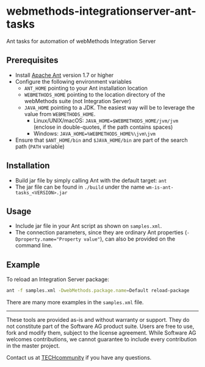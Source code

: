# webmethods-integrationserver-ant-tasks

Ant tasks for automation of webMethods Integration Server

## Prerequisites

- Install [Apache Ant](https://ant.apache.org) version 1.7 or higher
- Configure the following environment variables
  - `ANT_HOME` pointing to your Ant installation location
  - `WEBMETHODS_HOME` pointing to the location directory of the webMethods suite (not Integration Server)
  - `JAVA_HOME` pointing to a JDK. The easiest way will be to leverage the value from `WEBMETHODS_HOME`.
    - Linux/UNIX/macOS:  `JAVA_HOME=$WEBMETHODS_HOME/jvm/jvm` (enclose in double-quotes, if the path contains spaces)
    - Windows: `JAVA_HOME=%WEBMETHODS_HOME%\jvm\jvm`
- Ensure that `$ANT_HOME/bin` and `$JAVA_HOME/bin` are part of the search path (`PATH` variable)

## Installation

- Build jar file by simply calling Ant with the default target: `ant`
- The jar file can be found in `./build` under the name `wm-is-ant-tasks_<VERSION>.jar`


## Usage

- Include jar file in your Ant script as shown on `samples.xml`.
- The connection parameters, since they are ordinary Ant properties (`-Dproperty.name="Property value"`), can also be provided on the command line.

## Example

To reload an Integration Server package:
``` sh
ant -f samples.xml -DwebMethods.package.name=Default reload-package
```

There are many more examples in the `samples.xml` file.



______________________
These tools are provided as-is and without warranty or support. They do not constitute part of the Software AG product suite. Users are free to use, fork and modify them, subject to the license agreement. While Software AG welcomes contributions, we cannot guarantee to include every contribution in the master project.

Contact us at [TECHcommunity](mailto:technologycommunity@softwareag.com?subject=Github/SoftwareAG) if you have any questions.

